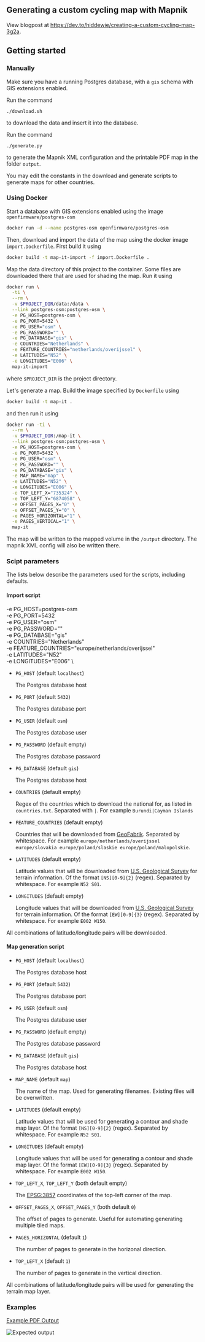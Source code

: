 
## Generating a custom cycling map with Mapnik

View blogpost at https://dev.to/hiddewie/creating-a-custom-cycling-map-3g2a.

## Getting started

### Manually

Make sure you have a running Postgres database, with a `gis` schema with GIS extensions enabled.

Run the command 
```shell script
./download.sh
```
to download the data and insert it into the database.

Run the command 
```shell script
./generate.py
```
to generate the Mapnik XML configuration and the printable PDF map in the folder `output`.

You may edit the constants in the download and generate scripts to generate maps for other countries.

### Using Docker

Start a database with GIS extensions enabled using the image `openfirmware/postgres-osm`
```bash
docker run -d --name postgres-osm openfirmware/postgres-osm
```

Then, download and import the data of the map using the docker image `import.Dockerfile`. First build it using
```bash
docker build -t map-it-import -f import.Dockerfile .
``` 

Map the data directory of this project to the container. Some files are downloaded there that are used for shading the map. Run it using
```bash
docker run \
  -ti \
  --rm \
  -v $PROJECT_DIR/data:/data \
  --link postgres-osm:postgres-osm \
  -e PG_HOST=postgres-osm \
  -e PG_PORT=5432 \
  -e PG_USER="osm" \
  -e PG_PASSWORD="" \
  -e PG_DATABASE="gis" \
  -e COUNTRIES="Netherlands" \
  -e FEATURE_COUNTRIES="netherlands/overijssel" \
  -e LATITUDES="N52" \
  -e LONGITUDES="E006" \
  map-it-import
```
where `$PROJECT_DIR` is the project directory.

Let's generate a map. Build the image specified by `Dockerfile` using
```bash
docker build -t map-it .
```
and then run it using 
```bash
docker run -ti \
  --rm \
  -v $PROJECT_DIR:/map-it \
  --link postgres-osm:postgres-osm \
  -e PG_HOST=postgres-osm \
  -e PG_PORT=5432 \
  -e PG_USER="osm" \
  -e PG_PASSWORD="" \
  -e PG_DATABASE="gis" \
  -e MAP_NAME="map" \
  -e LATITUDES="N52" \
  -e LONGITUDES="E006" \
  -e TOP_LEFT_X="735324" \
  -e TOP_LEFT_Y="6874058" \
  -e OFFSET_PAGES_X="0" \
  -e OFFSET_PAGES_Y="0" \
  -e PAGES_HORIZONTAL="1" \
  -e PAGES_VERTICAL="1" \
  map-it
```

The map will be written to the mapped volume in the `/output` directory. The mapnik XML config will also be written there.


### Scipt parameters

The lists below describe the parameters used for the scripts, including defaults.

#### Import script

  -e PG_HOST=postgres-osm \
  -e PG_PORT=5432 \
  -e PG_USER="osm" \
  -e PG_PASSWORD="" \
  -e PG_DATABASE="gis" \
  -e COUNTRIES="Netherlands" \
  -e FEATURE_COUNTRIES="europe/netherlands/overijssel" \
  -e LATITUDES="N52" \
  -e LONGITUDES="E006" \

- `PG_HOST` (default `localhost`)
  
  The Postgres database host
- `PG_PORT` (default `5432`)
  
  The Postgres database port
- `PG_USER` (default `osm`)
  
  The Postgres database user
- `PG_PASSWORD` (default empty)
  
  The Postgres database password
- `PG_DATABASE` (default `gis`)
  
  The Postgres database host
- `COUNTRIES` (default empty)
  
  Regex of the countries which to download the national for, as listed in `countries.txt`. Separated with `|`. For example `Burundi|Cayman Islands`
- `FEATURE_COUNTRIES` (default empty)
  
  Countries that will be downloaded from [GeoFabrik](http://download.geofabrik.de/). Separated by whitespace. For example `europe/netherlands/overijssel europe/slovakia europe/poland/slaskie europe/poland/malopolskie`.
- `LATITUDES` (default empty)
  
  Latitude values that will be downloaded from [U.S. Geological Survey](https://www.usgs.gov/) for terrain information. Of the format `[NS][0-9]{2}` (regex). Separated by whitespace. For example `N52 S01`.
- `LONGITUDES` (default empty)
  
  Longitude values that will be downloaded from [U.S. Geological Survey](https://www.usgs.gov/) for terrain information. Of the format `[EW][0-9]{3}` (regex). Separated by whitespace. For example `E002 W150`.

All combinations of latitude/longitude pairs will be downloaded.

#### Map generation script

- `PG_HOST` (default `localhost`)
  
  The Postgres database host
- `PG_PORT` (default `5432`)
  
  The Postgres database port
- `PG_USER` (default `osm`)
  
  The Postgres database user
- `PG_PASSWORD` (default empty)
  
  The Postgres database password
- `PG_DATABASE` (default `gis`)
  
  The Postgres database host
- `MAP_NAME` (default `map`)
  
  The name of the map. Used for generating filenames. Existing files will be overwritten.
- `LATITUDES` (default empty)
  
  Latitude values that will be used for generating a contour and shade map layer. Of the format `[NS][0-9]{2}` (regex). Separated by whitespace. For example `N52 S01`.
- `LONGITUDES` (default empty)
  
  Longitude values that will be used for generating a contour and shade map layer. Of the format `[EW][0-9]{3}` (regex). Separated by whitespace. For example `E002 W150`.
- `TOP_LEFT_X`, `TOP_LEFT_Y` (both default empty)
  
  The [EPSG:3857](https://epsg.io/3857) coordinates of the top-left corner of the map.
- `OFFSET_PAGES_X`, `OFFSET_PAGES_Y` (both default `0`)
  
  The offset of pages to generate. Useful for automating generating multiple tiled maps.
- `PAGES_HORIZONTAL` (default `1`)
  
  The number of pages to generate in the horizonal direction.
- `TOP_LEFT_X` (default `1`)
  
  The number of pages to generate in the vertical direction.

All combinations of latitude/longitude pairs will be used for generating the terrain map layer.

### Examples

[Example PDF Output](https://github.com/hiddewie/map-it/releases/download/v1.0.0/output.pdf)

![Expected output](assets/cover.jpg)

